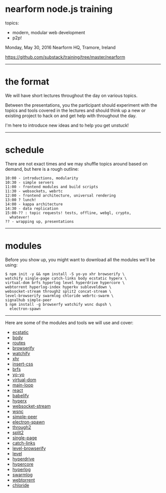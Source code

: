 # nearform node.js training

topics:

  * modern, modular web development
  * p2p!

Monday, May 30, 2016
Nearform HQ, Tramore, Ireland

https://github.com/substack/training/tree/master/nearform

---
# the format

We will have short lectures throughout the day on
various topics.

Between the presentations, you the participant should
experiment with the topics and tools covered in the
lectures and should think up a new or existing project
to hack on and get help with throughout the day.

I'm here to introduce new ideas and to help you get
unstuck!

---
# schedule

There are not exact times and we may shuffle topics around
based on demand, but here is a rough outline:

```
10:00 - introductions, modularity
10:30 - simple servers
11:00 - frontend modules and build scripts
11:30 - websockets, webrtc
12:00 - frontend architecture, universal rendering
13:00 ? lunch!
14:00 - kappa architecture
14:30 - data replication
15:00-?? : topic requests! tests, offline, webgl, crypto,
  whatever!
?? - wrapping up, presentations
```

---
# modules

Before you show up, you might want to download all the
modules we'll be using:

```
$ npm init -y && npm install -S yo-yo xhr browserify \
watchify single-page catch-links body ecstatic hyperx \
virtual-dom brfs hyperlog level hyperdrive hypercore \
webtorrent hyperlog-index hyperkv subleveldown \
websocket-stream through2 split2 concat-stream \
level-browserify swarmlog chloride webrtc-swarm \
signalhub simple-peer
$ npm install -g browserfy watchify wsnc dupsh \
  electron-spawn
```

---
Here are some of the modules and tools we will use and
cover:

* [ecstatic](https://npmjs.com/package/ecstatic)
* [body](https://npmjs.com/package/body)
* [routes](https://npmjs.com/package/routes)
* [browserify](https://npmjs.com/package/browserify)
* [watchify](https://npmjs.com/package/watchify)
* [xhr](https://npmjs.com/package/xhr)
* [insert-css](https://npmjs.com/package/insert-css)
* [brfs](https://npmjs.com/package/brfs)
* [yo-yo](https://npmjs.com/package/yo-yo)
* [virtual-dom](https://npmjs.com/package/virtual-dom)
* [main-loop](https://npmjs.com/package/main-loop)
* [react](https://npmjs.com/package/react)
* [babelify](https://npmjs.com/package/babelify)
* [hyperx](https://npmjs.com/package/hyperx)
* [websocket-stream](https://npmjs.com/package/websocket-stream)
* [wsnc](https://npmjs.com/package/wsnc)
* [simple-peer](https://npmjs.com/package/simple-peer)
* [electron-spawn](https://npmjs.com/package/electron-spawn)
* [through2](https://npmjs.com/package/through2)
* [split2](https://npmjs.com/package/split2)
* [single-page](https://npmjs.com/package/single-page)
* [catch-links](https://npmjs.com/package/catch-links)
* [level-browserify](https://npmjs.com/package/level-browserify)
* [level](https://npmjs.com/package/level)
* [hyperdrive](https://npmjs.com/package/hyperdrive)
* [hypercore](https://npmjs.com/package/hypercore)
* [hyperlog](https://npmjs.com/package/hyperlog)
* [swarmlog](https://npmjs.com/package/swarmlog)
* [webtorrent](https://npmjs.com/package/webtorrent)
* [chloride](https://npmjs.com/package/chloride)

